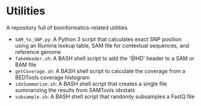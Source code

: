 # Utilities
A repository full of bioinformatics-related utilities


- `SAM_to_SNP.py`: A Python 3 script that calculates exact SNP position using an Illumina lookup table, SAM file for contextual sequences, and reference genome
- `fakeHeader.sh`: A BASH shell script to add the '@HD' header to a SAM or BAM file
- `getCoverage.sh`: A BASH shell script to calculate the coverage from a BEDTools coverage histogram
- `idxSummarize.sh`: A BASH shell script that creates a single file summarizing the results from SAMTools idxstats
- `subsample.sh`: A BASH shell script that randomly subsamples a FastQ file
